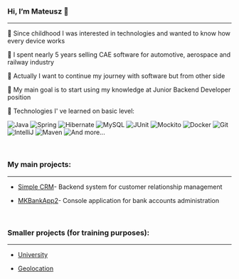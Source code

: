 ### Hi, I’m Mateusz :wave:
---
:large_blue_circle: Since childhood I was interested in technologies and wanted to know how every device works

:large_blue_circle: I spent nearly 5 years selling CAE software for automotive, aerospace and railway industry

:large_blue_circle: Actually I want to continue my journey with software but from other side

:large_blue_circle: My main goal is to start using my knowledge at Junior Backend Developer position

:large_blue_circle: Technologies I' ve learned on basic level:

<img src="https://img.shields.io/badge/-JAVA-red" alt="Java" /> <img src="https://img.shields.io/badge/-SPRING-red" alt="Spring" /> <img src="https://img.shields.io/badge/-HIBERNATE-red" alt="Hibernate" /> <img src="https://img.shields.io/badge/-MYSQL-red" alt="MySQL" /> <img src="https://img.shields.io/badge/-JUNIT-orange" alt="JUnit" /> <img src="https://img.shields.io/badge/-Mockito-orange" alt="Mockito" /> <img src="https://img.shields.io/badge/-Docker-orange" alt="Docker" /> <img src="https://img.shields.io/badge/-GIT-yellow" alt="Git" /> <img src="https://img.shields.io/badge/-INTELLIJ-yellow" alt="IntelliJ" /> <img src="https://img.shields.io/badge/-MAVEN-yellow" alt="Maven" /> <img src="https://img.shields.io/badge/-AND MORE...-yellow" alt="And more..." />

<br>

### My main projects:
---
- [Simple CRM](https://github.com/mat0714/simple-crm)- Backend system for customer relationship management

- [MKBankApp2](https://github.com/mat0714/mk-bank-2)- Console application for bank accounts administration

<br>

### Smaller projects (for training purposes):
---
- [University](https://github.com/mat0714/university)

- [Geolocation](https://github.com/mat0714/geolocation)
